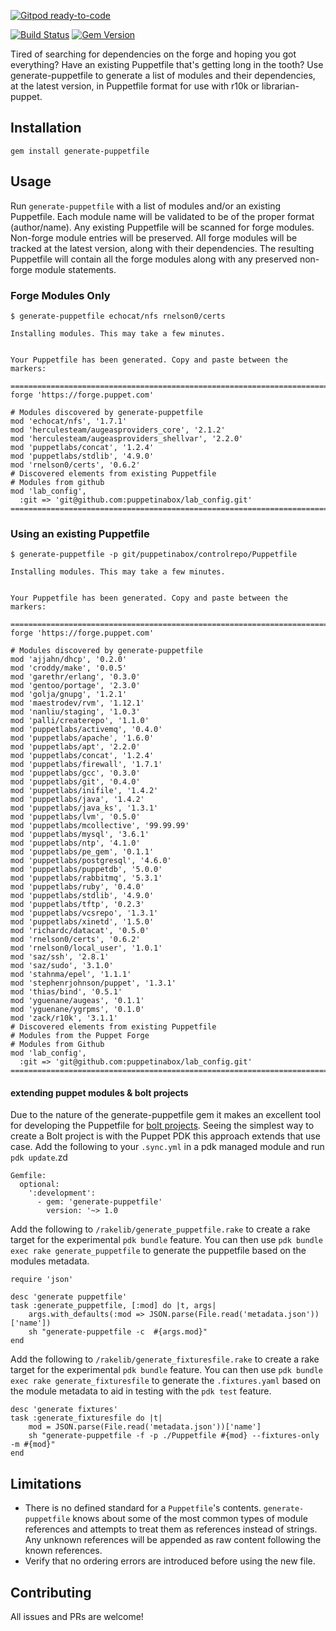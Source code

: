 [![Gitpod ready-to-code](https://img.shields.io/badge/Gitpod-ready--to--code-blue?logo=gitpod)](https://gitpod.io/#https://github.com/rnelson0/puppet-generate-puppetfile)

[![Build Status](https://travis-ci.org/rnelson0/puppet-generate-puppetfile.png?branch=master)](https://travis-ci.org/rnelson0/puppet-generate-puppetfile)
[![Gem Version](https://badge.fury.io/rb/generate-puppetfile.svg)](https://badge.fury.io/rb/generate-puppetfile)

Tired of searching for dependencies on the forge and hoping you got everything? Have an existing Puppetfile that's getting long in the tooth? Use generate-puppetfile to generate a list of modules and their dependencies, at the latest version, in Puppetfile format for use with r10k or librarian-puppet.

## Installation

    gem install generate-puppetfile

## Usage

Run `generate-puppetfile` with a list of modules and/or an existing Puppetfile. Each module name will be validated to be of the proper format (author/name). Any existing Puppetfile will be scanned for forge modules. Non-forge module entries will be preserved. All forge modules will be tracked at the latest version, along with their dependencies. The resulting Puppetfile will contain all the forge modules along with any preserved non-forge module statements.

### Forge Modules Only
```
$ generate-puppetfile echocat/nfs rnelson0/certs

Installing modules. This may take a few minutes.


Your Puppetfile has been generated. Copy and paste between the markers:

=======================================================================
forge 'https://forge.puppet.com'

# Modules discovered by generate-puppetfile
mod 'echocat/nfs', '1.7.1'
mod 'herculesteam/augeasproviders_core', '2.1.2'
mod 'herculesteam/augeasproviders_shellvar', '2.2.0'
mod 'puppetlabs/concat', '1.2.4'
mod 'puppetlabs/stdlib', '4.9.0'
mod 'rnelson0/certs', '0.6.2'
# Discovered elements from existing Puppetfile
# Modules from github
mod 'lab_config',
  :git => 'git@github.com:puppetinabox/lab_config.git'
=======================================================================

```

### Using an existing Puppetfile
```
$ generate-puppetfile -p git/puppetinabox/controlrepo/Puppetfile

Installing modules. This may take a few minutes.


Your Puppetfile has been generated. Copy and paste between the markers:

=======================================================================
forge 'https://forge.puppet.com'

# Modules discovered by generate-puppetfile
mod 'ajjahn/dhcp', '0.2.0'
mod 'croddy/make', '0.0.5'
mod 'garethr/erlang', '0.3.0'
mod 'gentoo/portage', '2.3.0'
mod 'golja/gnupg', '1.2.1'
mod 'maestrodev/rvm', '1.12.1'
mod 'nanliu/staging', '1.0.3'
mod 'palli/createrepo', '1.1.0'
mod 'puppetlabs/activemq', '0.4.0'
mod 'puppetlabs/apache', '1.6.0'
mod 'puppetlabs/apt', '2.2.0'
mod 'puppetlabs/concat', '1.2.4'
mod 'puppetlabs/firewall', '1.7.1'
mod 'puppetlabs/gcc', '0.3.0'
mod 'puppetlabs/git', '0.4.0'
mod 'puppetlabs/inifile', '1.4.2'
mod 'puppetlabs/java', '1.4.2'
mod 'puppetlabs/java_ks', '1.3.1'
mod 'puppetlabs/lvm', '0.5.0'
mod 'puppetlabs/mcollective', '99.99.99'
mod 'puppetlabs/mysql', '3.6.1'
mod 'puppetlabs/ntp', '4.1.0'
mod 'puppetlabs/pe_gem', '0.1.1'
mod 'puppetlabs/postgresql', '4.6.0'
mod 'puppetlabs/puppetdb', '5.0.0'
mod 'puppetlabs/rabbitmq', '5.3.1'
mod 'puppetlabs/ruby', '0.4.0'
mod 'puppetlabs/stdlib', '4.9.0'
mod 'puppetlabs/tftp', '0.2.3'
mod 'puppetlabs/vcsrepo', '1.3.1'
mod 'puppetlabs/xinetd', '1.5.0'
mod 'richardc/datacat', '0.5.0'
mod 'rnelson0/certs', '0.6.2'
mod 'rnelson0/local_user', '1.0.1'
mod 'saz/ssh', '2.8.1'
mod 'saz/sudo', '3.1.0'
mod 'stahnma/epel', '1.1.1'
mod 'stephenrjohnson/puppet', '1.3.1'
mod 'thias/bind', '0.5.1'
mod 'yguenane/augeas', '0.1.1'
mod 'yguenane/ygrpms', '0.1.0'
mod 'zack/r10k', '3.1.1'
# Discovered elements from existing Puppetfile
# Modules from the Puppet Forge
# Modules from Github
mod 'lab_config',
  :git => 'git@github.com:puppetinabox/lab_config.git'
=======================================================================
```
#### extending puppet modules & bolt projects 

Due to the nature of the generate-puppetfile gem it makes an excellent tool for developing the Puppetfile for [bolt projects]( https://puppet.com/docs/bolt/latest/bolt_project_directories.html). Seeing the simplest way to create a Bolt project is with the Puppet PDK this approach extends that use case. Add the following to your `.sync.yml` in a pdk managed module and run `pdk update`.zd

```
Gemfile:
  optional:
    ':development':
      - gem: 'generate-puppetfile'
        version: '~> 1.0
```

Add the following to `/rakelib/generate_puppetfile.rake` to create a rake target for the experimental `pdk bundle` feature. You can then use `pdk bundle exec rake generate_puppetfile` to generate the puppetfile based on the modules metadata.

```
require 'json'

desc 'generate puppetfile'
task :generate_puppetfile, [:mod] do |t, args| 
    args.with_defaults(:mod => JSON.parse(File.read('metadata.json'))['name'])
    sh "generate-puppetfile -c  #{args.mod}"
end
```
Add the following to `/rakelib/generate_fixturesfile.rake` to create a rake target for the experimental `pdk bundle` feature. You can then use `pdk bundle exec rake generate_fixturesfile` to generate the `.fixtures.yaml` based on the module metadata to aid in testing with the `pdk test` feature.

```
desc 'generate fixtures'
task :generate_fixturesfile do |t| 
    mod = JSON.parse(File.read('metadata.json'))['name']
    sh "generate-puppetfile -f -p ./Puppetfile #{mod} --fixtures-only -m #{mod}"
end
```


## Limitations

* There is no defined standard for a `Puppetfile`'s contents. `generate-puppetfile` knows about some of the most common types of module references and attempts to treat them as references instead of strings. Any unknown references will be appended as raw content following the known references.
* Verify that no ordering errors are introduced before using the new file.

## Contributing

All issues and PRs are welcome!

